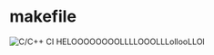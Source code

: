 # makefile

![C/C++ CI](https://github.com/lillalysmasken3/makefile/workflows/C/C++%20CI/badge.svg)
HELOOOOOOOOLLLLOOOLLLollooLLOl
